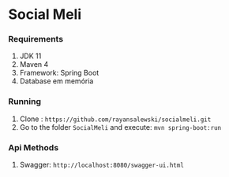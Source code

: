 # Social Meli

### Requirements

1. JDK 11
1. Maven 4
1. Framework: Spring Boot
1. Database em memória

### Running

1. Clone : `https://github.com/rayansalewski/socialmeli.git`
1. Go to the folder `SocialMeli` and execute: `mvn spring-boot:run`

### Api Methods

1. Swagger: `http://localhost:8080/swagger-ui.html`
